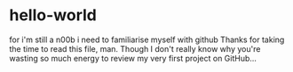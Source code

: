 # hello-world
for i'm still a n00b i need to familiarise myself with github
Thanks for taking the time to read this file, man. Though I don't really know why you're wasting so much energy to review my very first project on GitHub...
